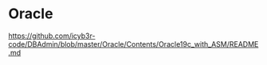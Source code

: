 # Oracle
https://github.com/icyb3r-code/DBAdmin/blob/master/Oracle/Contents/Oracle19c_with_ASM/README.md
